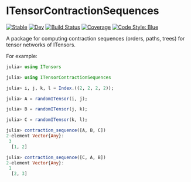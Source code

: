 # ITensorContractionSequences

[![Stable](https://img.shields.io/badge/docs-stable-blue.svg)](https://mtfishman.github.io/ITensorContractionSequences.jl/stable/)
[![Dev](https://img.shields.io/badge/docs-dev-blue.svg)](https://mtfishman.github.io/ITensorContractionSequences.jl/dev/)
[![Build Status](https://github.com/mtfishman/ITensorContractionSequences.jl/actions/workflows/CI.yml/badge.svg?branch=main)](https://github.com/mtfishman/ITensorContractionSequences.jl/actions/workflows/CI.yml?query=branch%3Amain)
[![Coverage](https://codecov.io/gh/mtfishman/ITensorContractionSequences.jl/branch/main/graph/badge.svg)](https://codecov.io/gh/mtfishman/ITensorContractionSequences.jl)
[![Code Style: Blue](https://img.shields.io/badge/code%20style-blue-4495d1.svg)](https://github.com/invenia/BlueStyle)

A package for computing contraction sequences (orders, paths, trees) for tensor networks
of ITensors.

For example:
```julia
julia> using ITensors

julia> using ITensorContractionSequences

julia> i, j, k, l = Index.((2, 2, 2, 2));

julia> A = randomITensor(i, j);

julia> B = randomITensor(j, k);

julia> C = randomITensor(k, l);

julia> contraction_sequence([A, B, C])
2-element Vector{Any}:
 3
  [1, 2]

julia> contraction_sequence([C, A, B])
2-element Vector{Any}:
 1
  [2, 3]
```
